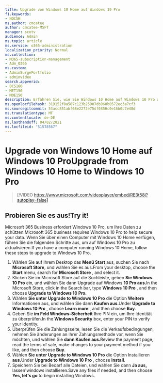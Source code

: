 ```yaml
---
title: Upgrade von Windows 10 Home auf Windows 10 Pro
f1.keywords:
- NOCSH
ms.author: cmcatee
author: cmcatee-MSFT
manager: scotv
audience: Admin
ms.topic: article
ms.service: o365-administration
localization_priority: Normal
ms.collection:
- M365-subscription-management
- Adm_O365
ms.custom:
- AdminSurgePortfolio
- adminvideo
search.appverid:
- BCS160
- MET150
- MOE150
description: Erfahren Sie, wie Sie Windows 10 Home auf Windows 10 Pro aktualisieren.
ms.openlocfilehash: 319152f8a587c123b25907db060b0572ec3a7cf3
ms.sourcegitcommit: 53acc851abf68e2272e75df0856c0e16b0c7e48d
ms.translationtype: MT
ms.contentlocale: de-DE
ms.lasthandoff: 04/02/2021
ms.locfileid: "51578567"
---
```

# <a name="upgrade-from-windows-10-home-to-windows-10-pro"></a><span data-ttu-id="1c7cb-103">Upgrade von Windows 10 Home auf Windows 10 Pro</span><span class="sxs-lookup"><span data-stu-id="1c7cb-103">Upgrade from Windows 10 Home to Windows 10 Pro</span></span>

> [!VIDEO https://www.microsoft.com/videoplayer/embed/RE3t58j?autoplay=false]

## <a name="try-it"></a><span data-ttu-id="1c7cb-104">Probieren Sie es aus!</span><span class="sxs-lookup"><span data-stu-id="1c7cb-104">Try it!</span></span>

<span data-ttu-id="1c7cb-105">Microsoft 365 Business erfordert Windows 10 Pro, um Ihre Daten zu schützen.</span><span class="sxs-lookup"><span data-stu-id="1c7cb-105">Microsoft 365 business requires Windows 10 Pro to help secure your data.</span></span> <span data-ttu-id="1c7cb-106">Wenn Sie über einen Computer mit Windows 10 Home verfügen, führen Sie die folgenden Schritte aus, um auf Windows 10 Pro zu aktualisieren.</span><span class="sxs-lookup"><span data-stu-id="1c7cb-106">If you have a computer running Windows 10 Home, follow these steps to upgrade to Windows 10 Pro.</span></span>

1. <span data-ttu-id="1c7cb-107">Wählen Sie auf Ihrem Desktop das  **Menü Start**  aus, suchen Sie nach  **Microsoft Store,** und wählen Sie es aus.</span><span class="sxs-lookup"><span data-stu-id="1c7cb-107">From your desktop, choose the  **Start**  menu, search for  **Microsoft Store** , and select it.</span></span>
2. <span data-ttu-id="1c7cb-108">Klicken Sie im Microsoft Store auf die Suchleiste, geben **Sie Windows 10 Pro** ein, und wählen Sie dann Upgrade auf Windows **10 Pro aus.**</span><span class="sxs-lookup"><span data-stu-id="1c7cb-108">In the Microsoft Store, click in the Search bar, type  **Windows 10 Pro** , and then choose  **Upgrade to Windows 10 Pro**.</span></span>
3. <span data-ttu-id="1c7cb-109">Wählen **Sie unter Upgrade to Windows 10 Pro** die Option **Weitere** Informationen aus, und wählen Sie dann **Kaufen aus.**</span><span class="sxs-lookup"><span data-stu-id="1c7cb-109">Under  **Upgrade to Windows 10 Pro** , choose  **Learn more** , and then choose  **Buy**.</span></span>
4. <span data-ttu-id="1c7cb-110">Geben Sie  **im Feld Windows-Sicherheit**  Ihre PIN ein, um Ihre Identität zu überprüfen.</span><span class="sxs-lookup"><span data-stu-id="1c7cb-110">In the  **Windows Security**  box, enter your PIN to verify your identity.</span></span>
5. <span data-ttu-id="1c7cb-111">Überprüfen Sie die Zahlungsseite, lesen Sie die Verkaufsbedingungen, nehmen Sie änderungen an Ihrer Zahlungsmethode vor, wenn Sie möchten, und wählen Sie **dann Kaufen aus.**</span><span class="sxs-lookup"><span data-stu-id="1c7cb-111">Review the payment page, read the terms of sale, make changes to your payment method if you like, and then choose  **Buy**.</span></span>
6. <span data-ttu-id="1c7cb-112">Wählen **Sie unter Upgrade to Windows 10 Pro** die Option Installieren **aus.**</span><span class="sxs-lookup"><span data-stu-id="1c7cb-112">Under  **Upgrade to Windows 10 Pro** , choose  **Install**.</span></span>
7. <span data-ttu-id="1c7cb-113">Speichern Sie bei Bedarf alle Dateien, und wählen Sie dann  **Ja aus,**  lassen&#39;windows installieren.</span><span class="sxs-lookup"><span data-stu-id="1c7cb-113">Save any files if needed, and then choose  **Yes, let&#39;s go**  to begin installing Windows.</span></span>